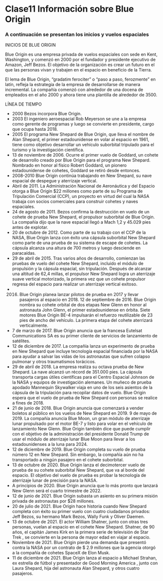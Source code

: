 # Clase11 Información sobre Blue Origin

###  A continuación se presentan los inicios y vuelos espaciales 

INICIOS DE BLUE ORIGIN

Blue Origin es una empresa privada de vuelos espaciales con sede en Kent, Washington, y comenzó en 2000 por el fundador y presidente ejecutivo de Amazon, Jeff Bezos. El objetivo de la organización es crear un futuro en el que las personas vivan y trabajen en el espacio en beneficio de la Tierra.

El lema de Blue Origin, “gradatim ferociter” o “paso a paso, ferozmente” en latín, refleja la estrategia de la empresa de desarrollarse de manera incremental. La compañía comenzó con alrededor de una docena de empleados en el año 2000 y ahora tiene una plantilla de alrededor de 3500.

LÍNEA DE TIEMPO

- 2000 Bezos incorpora Blue Origin.
- 2003 El ingeniero aeroespacial Rob Meyerson se une a la empresa como gerente de programas y luego se convierte en presidente, cargo que ocupa hasta 2018.
- 2005 El programa New Shepard de Blue Origin, que lleva el nombre de Alan Shepard, el primer estadounidense en volar al espacio en 1961, tiene como objetivo desarrollar un vehículo suborbital tripulado para el turismo y la investigación científica.
- 13 de noviembre de 2006. Ocurre el primer vuelo de Goddard, un cohete de desarrollo creado por Blue Origin para el programa New Shepard. Nombrado en honor al físico Robert Goddard, un pionero estadounidense de cohetes, Goddard se retiró desde entonces.
- 2008-2010 Blue Origin continúa trabajando en New Shepard, su nave espacial de despegue y aterrizaje vertical.
- Abril de 2011. La Administración Nacional de Aeronáutica y del Espacio otorga a Blue Origin $22 millones como parte de su Programa de Tripulación Comercial (CCP), un proyecto en virtud del cual la NASA trabaja con socios comerciales para construir cohetes y naves espaciales.
- 24 de agosto de 2011. Bezos confirma la destrucción en vuelo de un cohete de prueba New Shepard, el propulsor suborbital de Blue Origin. La compañía dijo que la nave espacial llegó a Mach 1,2 y 45.029 pies antes de explotar.
- 20 de octubre de 2012. Como parte de su trabajo con el CCP de la NASA, Blue Origin lanza con éxito una cápsula suborbital New Shepard como parte de una prueba de su sistema de escape de cohetes. La cápsula alcanza una altura de 700 metros y luego desciende en paracaídas.
- 29 de abril de 2015. Tras varios años de desarrollo, comienzan las pruebas de vuelo del cohete New Shepard, incluido el módulo de propulsión y la cápsula espacial, sin tripulación. Después de alcanzar una altitud de 62,4 millas, el propulsor New Shepard logra un aterrizaje suave vertical motorizado, la primera vez que un cohete propulsor regresa del espacio para realizar un aterrizaje vertical exitoso.
- 2016. Blue Origin planea lanzar pilotos de prueba en 2017 y llevar pasajeros al espacio en 2018.
12 de septiembre de 2016. Blue Origin nombra su cohete orbital de dos etapas New Glenn en honor al astronauta John Glenn, el primer estadounidense en órbita. Siete motores Blue Origin BE-4 impulsarán el refuerzo reutilizable de 23 pies de ancho del vehículo. La primera etapa del cohete aterrizará verticalmente.
- 7 de marzo de 2017. Blue Origin anuncia que la francesa Eutelsat Communications SA es su primer cliente de servicios de lanzamiento de satélites.
- 12 de diciembre de 2017. La compañía lanza un experimento de prueba en New Shepard que incluye tecnología espacial financiada por la NASA para ayudar a salvar las vidas de los astronautas que sufren colapso pulmonar y otros traumatismos torácicos.
- 29 de abril de 2018. La empresa realiza su octava prueba de New Shepard. La nave alcanzó un récord de 351.000 pies. La cápsula transporta cargas útiles científicas para el Centro Espacial Johnson de la NASA y equipos de investigación alemanes. Un muñeco de prueba apodado Mannequin Skywalker viaja en uno de los seis asientos de la cápsula de la tripulación para recopilar datos de vuelo. Blue Origin espera que el vuelo de prueba de New Shepard con personas se realice a fines de 2018.
- 21 de junio de 2018. Blue Origin anuncia que comenzará a vender boletos al público en los vuelos de New Shepard en 2019.
9 de mayo de 2019. La compañía anuncia Blue Moon, un gran módulo de aterrizaje lunar propulsado por el motor BE-7 y listo para volar en el vehículo de lanzamiento New Glenn. Blue Origin también dice que puede cumplir con el objetivo de la administración del presidente Donald Trump de usar el módulo de aterrizaje lunar Blue Moon para llevar a los estadounidenses a la luna para 2024.
- 12 de diciembre de 2019. Blue Origin completa su vuelo de prueba número 12 en New Shepard. Sin embargo, la compañía aún no ha transportado a ningún pasajero en el cohete suborbital.
- 13 de octubre de 2020. Blue Origin lanza el decimotercer vuelo de prueba de su cohete suborbital New Shepard, que va al borde del espacio. El objetivo del vuelo de prueba es probar la tecnología de aterrizaje lunar de precisión para la NASA.
- A principios de 2020. Blue Origin anuncia que lo más pronto que lanzará New Glenn será el cuarto trimestre de 2022.
- 12 de junio de 2021. Blue Origin subasta un asiento en su primera misión privada de astronautas por $28 millones.
- 20 de julio de 2021. Blue Origin hace historia cuando New Shepard completa con éxito su primer vuelo con cuatro ciudadanos privados: Jeff Bezos, su hermano Mark Bezos, Wally Funk y Oliver Daemen.
- 13 de octubre de 2021. El actor William Shatner, junto con otras tres personas, vuelan al espacio en el cohete New Shepard. Shatner, de 90 años, el capitán James Kirk en la primera serie de televisión de Star Trek , se convierte en la persona de mayor edad en viajar al espacio.
- Noviembre de 2021. Blue Origin pierde una demanda que presentó contra la NASA por un contrato de $ 2.9 millones que la agencia otorgó a la compañía de cohetes SpaceX de Elon Musk.
- 11 de diciembre de 2021. Blue Origin lanza al espacio a Michael Strahan, ex estrella de fútbol y presentador de Good Morning America , junto con Laura Shepard, hija del astronauta Alan Shepard, y otros cuatro pasajeros.
